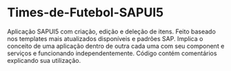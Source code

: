 # Times-de-Futebol-SAPUI5

Aplicação SAPUI5 com criação, edição e deleção de itens. Feito baseado nos templates mais atualizados disponíveis e padrões SAP.
Implica o conceito de uma aplicação dentro de outra cada uma com seu component e serviços e funcionando independentemente.
Código contém comentários explicando sua utilização.

